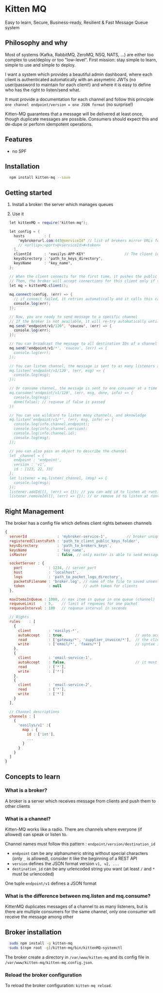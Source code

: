 # Kitten MQ

Easy to learn, Secure, Business-ready, Resilient & Fast Message Queue system

## Philosophy and why

Most of systems (Kafka, RabbitMQ, ZeroMQ, NSQ, NATS, ...) are either too complex to use/deploy or too "low-level".
First mission: stay simple to learn, simple to use and simple to deploy.

I want a system which provides a beautiful admin dashboard, where each client is authenticated
automatically with an assymetric JWTs (no user/password to maintain for each client!) and where it
is easy to define who has the right to listen/send what.

It must provide a documentation for each channel and follow this principle `one channel endpoint/version = one JSON format` (no surprise!)

Kitten-MQ guarantees that a message will be delivered at least once, though duplicate messages are possible.
Consumers should expect this and de-dupe or perform idempotent operations.

## Features

- no SPF


## Installation

```bash
  npm install kitten-mq --save
```

## Getting started

1) Install a broker: the server which manages queues


2) Use it

```java
  let kittenMQ = require('kitten-mq');

  let config = {
    hosts         : [
      'mybrokerurl.com:443@serviceId' // list of brokers mirror URLs for High Avaibility
      // <url|ip>:<port>@<serviceId>#<token>
    ],
    clientId      : 'easilys-APP-KEY'                  // The client id, it must be globally unique
    keysDirectory : 'path_to_keys_directory',
    keysName      : 'key_name',
  };

  // When the client connects for the first time, it pushes the public key on the broker
  // Then, the broker will accept connections for this client only if tokens are generated with the same pub/priv key
  let mq = kittenMQ.client();
  
  mq.connect(config, (err) => {
    // if connect failed, it retries automatically and it calls this callback for each retry
    console.log(err);
  });

  // Now, you are ready to send message to a specific channel
  // If the broker is not available, it will re-try automatically until the sending queue is full, then the callback is called with errors
  mq.send('endpoint/v1/120', 'coucou', (err) => {
    console.log(err);
  });

  // You can broadcast the message to all destination IDs of a channel
  mq.send('endpoint/v1/*', 'coucou', (err) => {
    console.log(err);
  });

  // You can listen channel, the message is sent to as many listeners as there are
  mq.listen('endpoint/v1/120', (err, msg) => {
    console.log(msg);
  });

  // Or consume channel, the message is sent to one consumer at a time (round-robin distribution)
  mq.consume('endpoint/v1/120', (err, msg, done, info) => {
    console.log(msg);
    done(false); // requeue if false is passed
  })

  // You can use wildcard to listen many channels, and aknowledge
  mq.listen('endpoint/v1/*', (err, msg, info) => {
    console.log(info.channel.endpoint);
    console.log(info.channel.version);
    console.log(info.channel.id);
    console.log(msg);
  });

  // you can also pass an object to describe the channel
  let _channel = {
    endpoint : 'endpoint',
    version : 'v1',
    id : [123, 22, 33]
  };
  let listener = mq.listen(_channel, (msg) => {
    console.log(msg);
  });
  listener.addId([], (err) => {}); // you can add id to listen at runtime
  listener.removeId([], (err) => {}); // or remove id to listen at runtime

```

## Right Management

The broker has a config file which defines client rights between channels

```javascript
{
  serverId              : 'mybroker-service-1',         // broker unique id, defined on the broker side
  registeredClientsPath : 'path_to_client_public_keys_folder',
  keysDirectory         : 'path_to_brokers_keys',
  keysName              : 'key_name',
  isMaster              : false, // only master is able to send messages to listeners and consumers

  socketServer : {
    port            : 1234, // server port
    host            : 'localhost',
    logs            : 'path_to_packet_logs_directory',
    packetsFilename : 'broker.log', // name of the file to saved unsent packets
    token           : null          // auth token for clients
  },

  maxItemsInQueue : 1000, // max item in queue in one queue (channel)
  requeueLimit    : 5,    // limit of requeues for one packet
  requeueInterval : 100   // requeue interval in seconds

  // Rights
  rules    : [
    {
      client        : 'easilys-*',
      autoAccept    : true,                                 // auto accept new clients which match this client name
      read          : ['gateway/*', 'supplier_invoice/*'],  // the client cannot listen on *
      write         : ['email/*', 'faxes/*']                // syntax is: endpoint/version/id, endpoint/version/* or endpoint/*
    },
    {
      client        : 'email-service-1',
      autoAccept    : false,                                // it must stays at false because
      read          : ['*'],
      write         : ['*']
    },
    {
      client        : 'email-service-2',
      read          : ['*'],
      write         : ['*']
    }
  ],

  // Channel descriptions
  channels : [
    {
      'easilys/v1' :{
        map : {
          id : ['int'],
          ...
        }
      }
    }
  ]
}
```

## Concepts to learn

### What is a broker?

A broker is a server which receives message from clients and push them to other clients

### What is a channel?

Kitten-MQ works like a radio. There are channels where everyone (if allowed) can speak or listen to.

Channel names must follow this pattern : `endpoint/version/destination_id`

- `endpoint` can be any alphanumeric string without special characters (only `_` is allowed), consider it like the beginning of a REST API
- `version`  defines the JSON format version `v1, v2, ...`
- `destination_id` can be any urlencoded string you want (at least `/` and `*` must be urlencoded)

One tuple `endpoint/v1` defines a JSON format


### What is the difference between mq.listen and mq.consume?

KittenMQ duplicates messages of a channel to as many listeners, but is there are multiple consumers for the same channel, only one
consumer will receive the message among other

## Broker installation

```bash
  sudo npm install -g kitten-mq
  sudo $(npm root -g)/kitten-mq/bin/kittenMQ-systemctl
```

The broker create a directory in `/var/www/kitten-mq` and its config file in `/var/www/kitten-mq/kitten-mq.config.json`.

### Reload the broker configuration

To reload the broker configuration: `kitten-mq reload`.
